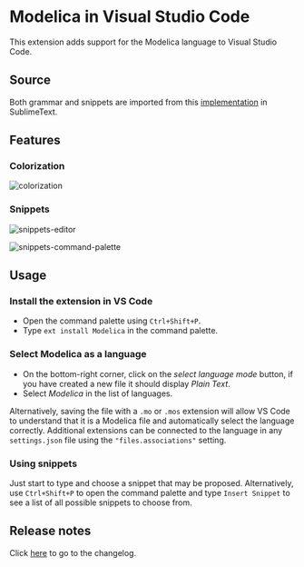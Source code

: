 # Modelica in Visual Studio Code

This extension adds support for the Modelica language to Visual Studio Code.


## Source

Both grammar and snippets are imported from this [implementation](https://github.com/BorisChumichev/modelicaSublimeTextPackage) in SublimeText.


## Features

### Colorization

![colorization](https://github.com/SimplyDanny/modelica-language-vscode/raw/master/images/colorization.png)

### Snippets

![snippets-editor](https://github.com/SimplyDanny/modelica-language-vscode/raw/master/images/snippets-editor.png)

![snippets-command-palette](https://github.com/SimplyDanny/modelica-language-vscode/raw/master/images/snippets-command-palette.png)

## Usage

### Install the extension in VS Code

* Open the command palette using `Ctrl+Shift+P`.
* Type `ext install Modelica` in the command palette.

### Select Modelica as a language

* On the bottom-right corner, click on the *select language mode* button, if you have created a new file it should display *Plain Text*.
* Select *Modelica* in the list of languages.

Alternatively, saving the file with a `.mo` or `.mos` extension will allow VS Code to understand that it is a Modelica file and automatically select the language correctly.
Additional extensions can be connected to the language in any `settings.json` file using the `"files.associations"` setting.

### Using snippets

Just start to type and choose a snippet that may be proposed. Alternatively, use `Ctrl+Shift+P` to open the command palette and type `Insert Snippet` to see a list of all possible snippets to choose from.

## Release notes

Click [here](https://github.com/SimplyDanny/modelica-language-vscode/blob/master/CHANGELOG.md) to go to the changelog.

